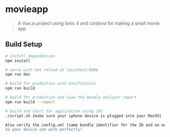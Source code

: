 # movieapp

> A Vue.js project using Ionic 4 and cordova for making a small movie app

## Build Setup

``` bash
# install dependencies
npm install

# serve with hot reload at localhost:8080
npm run dev

# build for production with minification
npm run build

# build for production and view the bundle analyzer report
npm run build --report

# build and start for application using iOS
./script.sh (make sure your iphone device is plugged into your MacOS)

Also verify the config.xml (same bundle identifier for the ID and on workspace Xcode's ID)
So your device can work perfectly!


```

